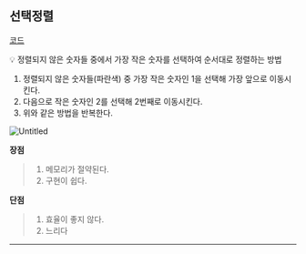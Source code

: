 ## 선택정렬   
[코드](https://github.com/KANGYONGSU23/CodingTest/blob/main/%ED%94%84%EB%A1%9C%EA%B7%B8%EB%9E%98%EB%A8%B8%EC%8A%A4/1/42748.%E2%80%85K%EB%B2%88%EC%A7%B8%EC%88%98/%EC%84%A0%ED%83%9D%EC%A0%95%EB%A0%AC.js)
   
<aside>
💡 정렬되지 않은 숫자들 중에서 가장 작은 숫자를 선택하여 순서대로 정렬하는 방법

</aside>

1. 정렬되지 않은 숫자들(파란색) 중 가장 작은 숫자인 1을 선택해 가장 앞으로 이동시킨다.
2. 다음으로 작은 숫자인 2를 선택해 2번째로 이동시킨다.
3. 위와 같은 방법을 반복한다.

![Untitled](https://file.notion.so/f/f/c1f98da2-42fc-44dd-85b7-2a22a5b1b2c3/2b805b54-b72e-4f3f-8847-ec684a6a956e/Untitled.png?id=4e97c633-77dd-4ef3-91a6-f53b2339834b&table=block&spaceId=c1f98da2-42fc-44dd-85b7-2a22a5b1b2c3&expirationTimestamp=1706104800000&signature=4RLQn8MgvTxRaqChxBAHjDXVMeyJju4KoKqtCUpjRhI&downloadName=Untitled.png)

**장점**

> 
> 
> 1. 메모리가 절약된다.
> 2. 구현이 쉽다.

**단점**

> 
> 
> 1. 효율이 좋지 않다.
> 2. 느리다   

--- 

  
